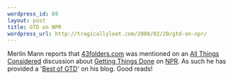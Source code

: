 ```yaml
--- 
wordpress_id: 69
layout: post
title: GTD on NPR
wordpress_url: http://tragicallyleet.com/2008/02/20/gtd-on-npr/
---
```

Merlin Mann reports that [43folders.com](http://43folders.com) was mentioned on an [All Things Considered](http://www.npr.org/templates/rundowns/rundown.php?prgId=2) discussion about [Getting Things Done](http://davidco.com/) on [NPR](http://npr.org).  As such he has provided a '[Best of GTD](http://www.43folders.com/2008/02/19/43-folders-best-gtd)' on his blog.  Good reads!
